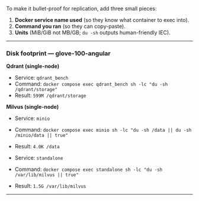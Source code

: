 To make it bullet-proof for replication, add three small pieces:

1. **Docker service name used** (so they know what container to exec into).
2. **Command you ran** (so they can copy-paste).
3. **Units** (MiB/GiB not MB/GB; `du -sh` outputs human-friendly IEC).

---

### Disk footprint — glove-100-angular

**Qdrant (single-node)**

* Service: `qdrant_bench`
* Command: `docker compose exec qdrant_bench sh -lc "du -sh /qdrant/storage"`
* Result: `599M /qdrant/storage`

**Milvus (single-node)**

* Service: `minio`

* Command: `docker compose exec minio sh -lc "du -sh /data || du -sh /minio/data || true"`

* Result: `4.0K /data`

* Service: `standalone`

* Command: `docker compose exec standalone sh -lc "du -sh /var/lib/milvus || true"`

* Result: `1.5G /var/lib/milvus`

---
